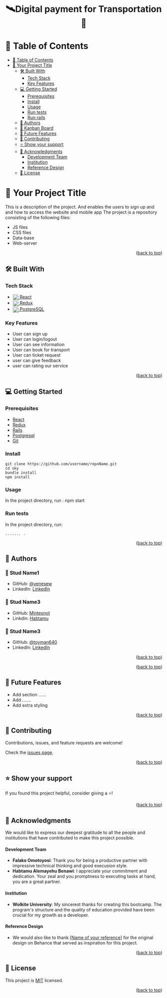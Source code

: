 <a name="readme-top"></a>

# <div align="center">🛰Digital payment for Transportation  🚀</div>

# 📗 Table of Contents

- [📗 Table of Contents](#-table-of-contents)
- [📖 Your Project Title  ](#-final-group-capstone---)
  - [🛠 Built With ](#-built-with-)
    - [Tech Stack ](#tech-stack-)
    - [Key Features ](#key-features-)
  - [💻 Getting Started ](#-getting-started-)
    - [Prerequisites](#prerequisites)
    - [Install](#install)
    - [Usage](#usage)
    - [Run tests](#run-tests)
    - [Run rails](#run-rails)
  - [👥 Authors ](#-authors-)
  - [📆 Kanban Board](#kanban-board)
  - [🔭 Future Features ](#-future-features-)
  - [🤝 Contributing ](#-contributing-)
  - [⭐️ Show your support ](#️-show-your-support-)
  - [🙏 Acknowledgments ](#-acknowledgments-)
      - [Development Team](#development-team)
      - [Institution](#institution)
      - [Reference Design](#reference-design)
  - [📝 License ](#-license-)

<!-- PROJECT DESCRIPTION -->

# 📖 Your Project Title  <a name="Digital payment for Transportation"></a>
This is a description of the project. 
And enables the users to sign up and and how to access the website and mobile app
The project is a repository consisting of the following files:

- JS files
- CSS files
- Data-base
- Web-server

<p align="right">(<a href="#readme-top">back to top</a>)</p>

## 🛠 Built With <a name="Django"></a>

### Tech Stack <a name="react"></a>
  <ul>
    <li>
      <a href="https://rubyonrails.org/">
      <img align="center" width="19" height="auto" src="https://upload.wikimedia.org/wikipedia/commons/thumb/a/a7/React-icon.svg/1150px-React-icon.svg.png" alt="React logo" />
        React
      </a>
    </li><li>
      <a href="https://rubyonrails.org/">
      <img align="center" width="19" height="auto" src="https://cdn.freebiesupply.com/logos/large/2x/redux-logo-svg-vector.svg" alt="redux logo" />
        Redux
      </a>
    </li>
    <li>
      <a href="https://www.postgresql.org/">
      <img align="center" width="19" height="auto" src="https://wiki.postgresql.org/images/3/30/PostgreSQL_logo.3colors.120x120.png" alt="postgreSQL logo" />
      PostgreSQL
      </a>
    </li>
  </ul>
  
</ul>



### Key Features <a name="key-features"></a>

- User can sign up
- User can login/logout
- User can see information
- User can book for transport
- User can ticket request
- user can give feedback
- user can rating our service

<p align="right">(<a href="#readme-top">back to top</a>)</p>

<!-- GETTING STARTED -->

## 💻 Getting Started <a name="getting-started"></a>

### Prerequisites

- [React](https://reactjs.org/)
- [Redux](https://redux.js.org/)
- [Rails](https://rubyonrails.org/)
- [Postgresql](https://www.postgresql.org/)
- [Git](https://github.com/)

### Install

```
git clone https://github.com/username/repoName.git
cd sky
bundle install
npm install
```

### Usage

In the project directory, run :
npm start


### Run tests
In the project directory, run:

  ```
 ....... .
  ```



<p align="right">(<a href="#readme-top">back to top</a>)</p>

<!-- AUTHORS -->

## 👥 Authors <a name="authors"></a>


### 👤 **Stud Name1**

- GitHub: [@yenesew](https://github.com/yene-sew)
- LinkedIn: [LinkedIn](https://www.linkedin.com/in/yenesewsileshi/)



### 👤 **Stud Name3**
- GitHub: [Mintesnot](https://github.com/MintesnotAyele)
- Linkdin: [Habtamu](https://www.linkedin.com/in/mintesnotayele/)

### 👤 **Stud Name3**

- GitHub: [@toyman640](https://github.com/samuelfikre)
- LinkedIn: [LinkedIn](https://www.linkedin.com/in/samuelfikre/)


<p align="right">(<a href="#readme-top">back to top</a>)</p>

<!-- Kanban Board -->


<p align="right">(<a href="#readme-top">back to top</a>)</p>

## 🔭 Future Features <a name="future-features"></a>

- Add section ......
- Add .......
- Add extra styling

<p align="right">(<a href="#readme-top">back to top</a>)</p>

<!-- CONTRIBUTING -->

## 🤝 Contributing <a name="contributing"></a>

Contributions, issues, and feature requests are welcome!

Check the [issues page](https://github.com/Benawi/repoName/issues).

<p align="right">(<a href="#readme-top">back to top</a>)</p>

<!-- SUPPORT -->

## ⭐️ Show your support <a name="support"></a>

If you found this project helpful, consider giving a ⭐️!

<p align="right">(<a href="#readme-top">back to top</a>)</p>

<!-- ACKNOWLEDGEMENTS -->

## 🙏 Acknowledgments <a name="acknowledgements"></a>

We would like to express our deepest gratitude to all the people and institutions that have contributed to make this project possible.

#### Development Team
- **Falako Omotoyosi**: Thank you for being a productive partner with impressive technical thinking and good execusion style.
- **Habtamu Alemayehu Benawi**: I appreciate your commitment and dedication. Your zeal and you promptness to executing tasks at hand, you are a great partner.


#### Institution
- **Wolkite University**: My sincerest thanks for creating this bootcamp. The program's structure and the quality of education provided have been crucial for my growth as a developer.

#### Reference Design
- We would also like to thank [<a href="">Name of your reference</a>] for the original design on Behance that served as inspiration for this project.


<p align="right">(<a href="#readme-top">back to top</a>)</p>

<!-- LICENSE -->

## 📝 License <a name="license"></a>

This project is [MIT](./LICENSE) licensed.

<p align="right">(<a href="#readme-top">back to top</a>)</p>